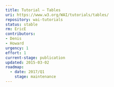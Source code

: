 ```yaml
---
title: Tutorial – Tables
uri: https://www.w3.org/WAI/tutorials/tables/
repository: wai-tutorials
status: stable
rm: EricE
contributors:
- Denis
- Howard
urgency: 1
effort: 1
current-stage: publication
updated: 2015-03-02
roadmap:
  - date: 2017/Q1
    stage: maintenance
---
```

